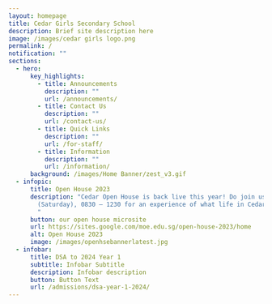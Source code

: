 ```yaml
---
layout: homepage
title: Cedar Girls Secondary School
description: Brief site description here
image: /images/cedar girls logo.png
permalink: /
notification: ""
sections:
  - hero:
      key_highlights:
        - title: Announcements
          description: ""
          url: /announcements/
        - title: Contact Us
          description: ""
          url: /contact-us/
        - title: Quick Links
          description: ""
          url: /for-staff/
        - title: Information
          description: ""
          url: /information/
      background: /images/Home Banner/zest_v3.gif
  - infopic:
      title: Open House 2023
      description: "Cedar Open House is back live this year! Do join us on 20 May 2023
        (Saturday), 0830 – 1230 for an experience of what life in Cedar is like.
        "
      button: our open house microsite
      url: https://sites.google.com/moe.edu.sg/open-house-2023/home
      alt: Open House 2023
      image: /images/openhsebannerlatest.jpg
  - infobar:
      title: DSA to 2024 Year 1
      subtitle: Infobar Subtitle
      description: Infobar description
      button: Button Text
      url: /admissions/dsa-year-1-2024/
---
```

